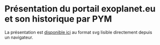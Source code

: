 # Présentation du portail exoplanet.eu et son historique par PYM

La présentation est [disponible ici](presentation_PYM_lesia_SOV.svg) au format svg lisible directement depuis un navigateur.
